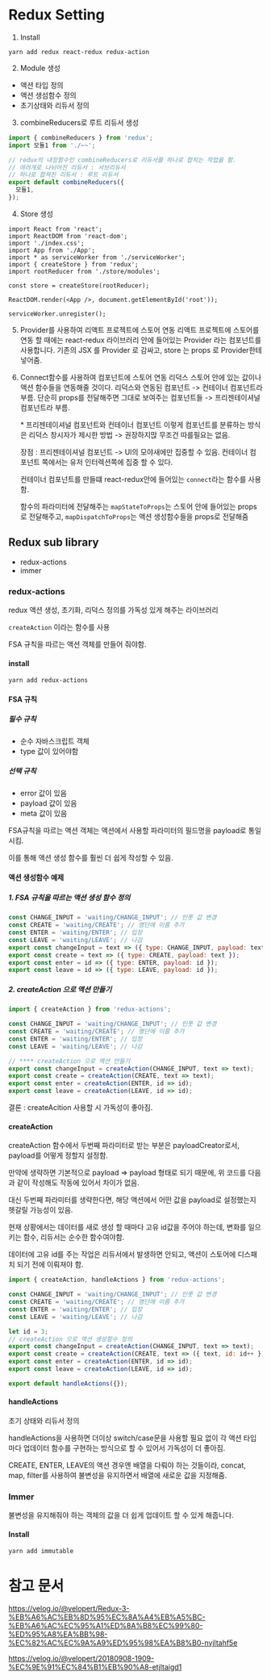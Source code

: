 # Redux Setting

1. Install

```
yarn add redux react-redux redux-action
```

2. Module 생성

- 액션 타입 정의
- 액션 생섬함수 정의
- 초기상태와 리듀서 정의

3. combineReducers로 루트 리듀서 생성

```javascript
import { combineReducers } from 'redux';
import 모듈1 from './~~';

// redux의 내장함수인 combineReducers로 리듀서를 하나로 합치는 작업을 함.
// 여러개로 나뉘어진 리듀서 : 서브리듀서
// 하나로 합쳐진 리듀서 : 루트 리듀서
export default combineReducers({
  모듈1,
});
```

4. Store 생성

```
import React from 'react';
import ReactDOM from 'react-dom';
import './index.css';
import App from './App';
import * as serviceWorker from './serviceWorker';
import { createStore } from 'redux';
import rootReducer from './store/modules';

const store = createStore(rootReducer);

ReactDOM.render(<App />, document.getElementById('root'));

serviceWorker.unregister();
```

5. Provider를 사용하여 리액트 프로젝트에 스토어 연동
   리액트 프로젝트에 스토어를 연동 할 때에는 react-redux 라이브러리 안에 들어있는 Provider 라는 컴포넌트를 사용합니다. 기존의 JSX 를 Provider 로 감싸고, store 는 props 로 Provider한테 넣어줌.

6. Connect함수를 사용하여 컴포넌트에 스토어 연동
   리덕스 스토어 안에 있는 값이나 액션 함수들을 연동해줄 것이다.
   리덕스와 연동된 컴포넌트 -> 컨테이너 컴포넌트라 부름.
   단순히 props를 전달해주면 그대로 보여주는 컴포넌트들 -> 프리젠테이셔널 컴포넌트라 부름.

   \* 프리젠테이셔널 컴포넌트와 컨테이너 컴포넌트 이렇게 컴포넌트를 분류하는 방식은 리덕스 창시자가 제시한 방법 -> 권장하지맍 무조건 따를필요는 없음.

   장점 : 프리젠테이셔널 컴포넌트 -> UI의 모야새에만 집중할 수 있음. 컨테이너 컴포넌트 쪽에서는 유저 인터렉션쪽에 집중 할 수 있다.

   컨테이너 컴포넌트를 만들떄 react-redux안에 들어있는 `connect`라는 함수를 사용함.

   함수의 파라미터에 전달해주는 `mapStateToProps`는 스토어 안에 들어있는 props로 전달해주고, `mapDispatchToProps`는 액션 생성함수들을 props로 전달해줌

## Redux sub library

- redux-actions
- immer

### redux-actions

redux 액션 생성, 초기화, 리덕스 정의를 가독성 있게 해주는 라이브러리

`createAction` 이라는 함수를 사용

FSA 규칙을 따르는 액션 객체를 만들어 줘야함.

#### install

```
yarn add redux-actions
```

#### FSA 규칙

##### 필수 규칙

- 순수 자바스크립트 객체
- type 값이 있어야함

##### 선택 규칙

- error 값이 있음
- payload 값이 있음
- meta 값이 있음

FSA규칙을 따르는 액션 객체는 액션에서 사용할 파라미터의 필드명을 payload로 통일 시킴.

이를 통해 액션 생성 함수를 훨씬 더 쉽게 작성할 수 있음.

#### 액션 생성함수 예제

##### 1. FSA 규칙을 따르는 액션 생성 함수 정의

```javascript
const CHANGE_INPUT = 'waiting/CHANGE_INPUT'; // 인풋 값 변경
const CREATE = 'waiting/CREATE'; // 명단에 이름 추가
const ENTER = 'waiting/ENTER'; // 입장
const LEAVE = 'waiting/LEAVE'; // 나감
export const changeInput = text => ({ type: CHANGE_INPUT, payload: text });
export const create = text => ({ type: CREATE, payload: text });
export const enter = id => ({ type: ENTER, payload: id });
export const leave = id => ({ type: LEAVE, payload: id });
```

##### 2. createAction 으로 액션 만들기

```javascript
import { createAction } from 'redux-actions';

const CHANGE_INPUT = 'waiting/CHANGE_INPUT'; // 인풋 값 변경
const CREATE = 'waiting/CREATE'; // 명단에 이름 추가
const ENTER = 'waiting/ENTER'; // 입장
const LEAVE = 'waiting/LEAVE'; // 나감

// **** createAction 으로 액션 만들기
export const changeInput = createAction(CHANGE_INPUT, text => text);
export const create = createAction(CREATE, text => text);
export const enter = createAction(ENTER, id => id);
export const leave = createAction(LEAVE, id => id);
```

결론 : createAcition 사용할 시 가독성이 좋아짐.

#### createAction

createAction 함수에서 두번째 파라미터로 받는 부분은 payloadCreator로서, payload를 어떻게 정할지 설정함.

만약에 생략하면 기본적으로 payload => payload 형태로 되기 때문에, 위 코드를 다음과 같이 작성해도 작동에 있어서 차이가 없음.

대신 두번째 파라미터를 생략한다면, 해당 액션에서 어떤 값을 payload로 설정했는지 헷갈릴 가능성이 있음.

현재 상황에서는 데이터를 새로 생성 할 때마다 고유 id값을 주어야 하는데,
변화를 일으키는 함수, 리듀서는 순수한 함수여야함.

데이터에 고유 id를 주는 작업은 리듀서에서 발생하면 안되고, 액션이 스토어에 디스패치 되기 전에 이뤄져야 함.

```javascript
import { createAction, handleActions } from 'redux-actions';

const CHANGE_INPUT = 'waiting/CHANGE_INPUT'; // 인풋 값 변경
const CREATE = 'waiting/CREATE'; // 명단에 이름 추가
const ENTER = 'waiting/ENTER'; // 입장
const LEAVE = 'waiting/LEAVE'; // 나감

let id = 3;
// createAction 으로 액션 생성함수 정의
export const changeInput = createAction(CHANGE_INPUT, text => text);
export const create = createAction(CREATE, text => ({ text, id: id++ }));
export const enter = createAction(ENTER, id => id);
export const leave = createAction(LEAVE, id => id);

export default handleActions({});
```

#### handleActions

초기 상태와 리듀서 정의

handleActions을 사용하면 더이상 switch/case문을 사용할 필요 없이 각 액션 타입마다 업데이터 함수를 구현하는 방식으로 할 수 있어서 가독성이 더 좋아짐.

CREATE, ENTER, LEAVE의 액션 경우엔 배열을 다뤄야 하는 것들이라, concat, map, filter를 사용하여 불변성을 유지하면서 배열에 새로운 값을 지정해줌.

### Immer

불변성을 유지해줘야 하는 객체의 값을 더 쉽게 업데이트 할 수 있게 해줍니다.

#### Install

```
yarn add immutable
```

# 참고 문서

https://velog.io/@velopert/Redux-3-%EB%A6%AC%EB%8D%95%EC%8A%A4%EB%A5%BC-%EB%A6%AC%EC%95%A1%ED%8A%B8%EC%99%80-%ED%95%A8%EA%BB%98-%EC%82%AC%EC%9A%A9%ED%95%98%EA%B8%B0-nvjltahf5e

https://velog.io/@velopert/20180908-1909-%EC%9E%91%EC%84%B1%EB%90%A8-etjltaigd1
